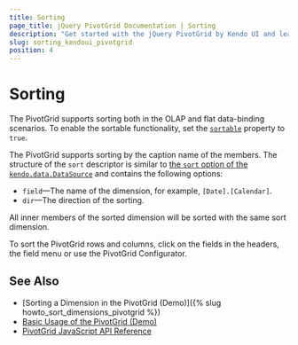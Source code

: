 ```yaml
---
title: Sorting
page_title: jQuery PivotGrid Documentation | Sorting
description: "Get started with the jQuery PivotGrid by Kendo UI and learn how to sort the widget."
slug: sorting_kendoui_pivotgrid
position: 4
---
```


# Sorting

The PivotGrid supports sorting both in the OLAP and flat data-binding scenarios. To enable the sortable functionality, set the [`sortable`](/api/javascript/ui/pivotgrid/configuration/sortable) property to `true`.

The PivotGrid supports sorting by the caption name of the members. The structure of the `sort` descriptor is similar to [the `sort` option of the `kendo.data.DataSource`](/api/javascript/data/datasource/configuration/sort) and contains the following options:
- `field`&mdash;The name of the dimension, for example, `[Date].[Calendar]`.
- `dir`&mdash;The direction of the sorting.

All inner members of the sorted dimension will be sorted with the same sort dimension.

To sort the PivotGrid rows and columns, click on the fields in the headers, the field menu or use the PivotGrid Configurator.

## See Also

* [Sorting a Dimension in the PivotGrid (Demo)]({% slug howto_sort_dimensions_pivotgrid %})
* [Basic Usage of the PivotGrid (Demo)](https://demos.telerik.com/kendo-ui/pivotgrid/index)
* [PivotGrid JavaScript API Reference](/api/javascript/ui/pivotgrid)
